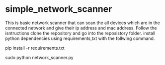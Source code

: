 # simple_network_scanner
This is basic network scanner that can scan the all devices which are in the connected network and give their ip address and mac address.
Follow the isntructions
clone the repository and go into the reposistory folder.
install python dependencies using requirements,txt with the follwing command.


pip install -r requirements.txt

sudo python network_scanner.py
